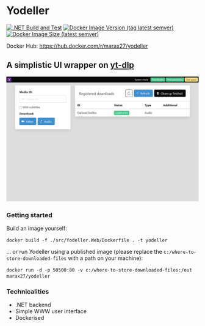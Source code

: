 # Yodeller

[![.NET Build and Test](https://github.com/marax27/yodeller/actions/workflows/build-and-test.yml/badge.svg)](https://github.com/marax27/yodeller/actions/workflows/build-and-test.yml)
[![Docker Image Version (tag latest semver)](https://img.shields.io/docker/v/marax27/yodeller/latest?label=Docker)](https://hub.docker.com/r/marax27/yodeller)
[![Docker Image Size (latest semver)](https://img.shields.io/docker/image-size/marax27/yodeller)](https://hub.docker.com/r/marax27/yodeller)

Docker Hub: https://hub.docker.com/r/marax27/yodeller

## A simplistic UI wrapper on [yt-dlp](https://github.com/yt-dlp/yt-dlp)

![Homepage screenshot](./docs/homepage-screenshot-01.png)

### Getting started

Build an image yourself:

    docker build -f ./src/Yodeller.Web/Dockerfile . -t yodeller

... or run Yodeller using a published image (please replace the `c:/where-to-store-downloaded-files` with a path on your machine):

    docker run -d -p 50500:80 -v c:/where-to-store-downloaded-files:/out marax27/yodeller

### Technicalities

- .NET backend
- Simple WWW user interface
- Dockerised
